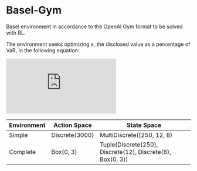 # Basel-Gym

Basel environment in accordance to the OpenAI Gym format to be solved with RL.

The environment seeks optimizing x, the disclosed value as a percentage of VaR, in the following equation:

![grc](https://latex.codecogs.com/gif.latex?GRC_t%20%3D%5Cmax%20%7Bk%5Cfrac%7B1%7D%7B60%7D%7B%5Csum_%7Bi%3D0%7D%5E%7B59%7D%7DxVaR_%7B1%2C%200.01%2C%20t%7D%2C%20xVaR_%7B1%2C%200.01%2C%20t%7D%5Csqrt%7B10%7D%7D "GRC")


| Environment | Action Space | State Space |
| --- | --- |  --- |
| Simple | Discrete(3000) | MultiDiscrete([250, 12, 8) |
| Complete| Box(0, 3) |Tuple(Discrete(250), Discrete(12), Discrete(8), Box(0, 3)) |
